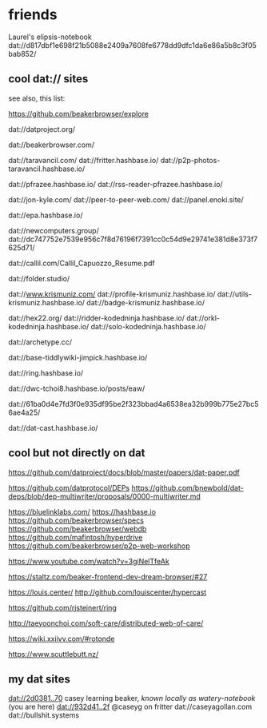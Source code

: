 # friends

Laurel's elipsis-notebook dat://d817dbf1e698f21b5088e2409a7608fe6778dd9dfc1da6e86a5b8c3f05bab852/

## cool dat:// sites

see also, this list:

https://github.com/beakerbrowser/explore

dat://datproject.org/

dat://beakerbrowser.com/

dat://taravancil.com/
dat://fritter.hashbase.io/
dat://p2p-photos-taravancil.hashbase.io/

dat://pfrazee.hashbase.io/
dat://rss-reader-pfrazee.hashbase.io/

dat://jon-kyle.com/
dat://peer-to-peer-web.com/
dat://panel.enoki.site/

dat://epa.hashbase.io/

dat://newcomputers.group/
dat://dc747752e7539e956c7f8d76196f7391cc0c54d9e29741e381d8e373f7625d71/

dat://callil.com/Callil_Capuozzo_Resume.pdf

dat://folder.studio/

dat://www.krismuniz.com/
dat://profile-krismuniz.hashbase.io/
dat://utils-krismuniz.hashbase.io/
dat://badge-krismuniz.hashbase.io/

dat://hex22.org/
dat://ridder-kodedninja.hashbase.io/
dat://orkl-kodedninja.hashbase.io/
dat://solo-kodedninja.hashbase.io/

dat://archetype.cc/

dat://base-tiddlywiki-jimpick.hashbase.io/

dat://ring.hashbase.io/

dat://dwc-tchoi8.hashbase.io/posts/eaw/

dat://61ba0d4e7fd3f0e935df95be2f323bbad4a6538ea32b999b775e27bc56ae4a25/

dat://dat-cast.hashbase.io/

## cool but not directly on dat

https://github.com/datproject/docs/blob/master/papers/dat-paper.pdf

https://github.com/datprotocol/DEPs
https://github.com/bnewbold/dat-deps/blob/dep-multiwriter/proposals/0000-multiwriter.md

https://bluelinklabs.com/
https://hashbase.io
https://github.com/beakerbrowser/specs
https://github.com/beakerbrowser/webdb
https://github.com/mafintosh/hyperdrive
https://github.com/beakerbrowser/p2p-web-workshop

https://www.youtube.com/watch?v=3giNelTfeAk

https://staltz.com/beaker-frontend-dev-dream-browser/#27

https://louis.center/
http://github.com/louiscenter/hypercast

https://github.com/rjsteinert/ring

http://taeyoonchoi.com/soft-care/distributed-web-of-care/

https://wiki.xxiivv.com/#rotonde

https://www.scuttlebutt.nz/

## my dat sites

[dat://2d0381..70](dat://2d038175fbf152b4643739a36617c4ab4677630286da80988043f68b332a1970) casey learning beaker, _known locally as watery-notebook_  (you are here)
[dat://932d41..2f](dat://932d41ce3ec6b74e4ac0cc457fdf703ec132bf3821cc6546161050124944f62f) @caseyg on fritter
dat://caseyagollan.com
dat://bullshit.systems
